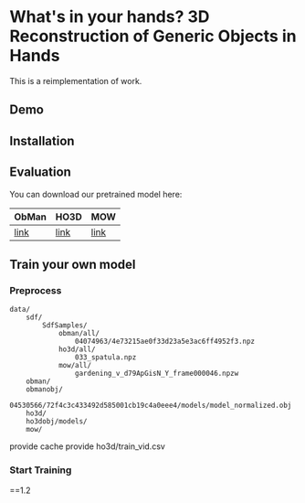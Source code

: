 # What's in your hands? 3D Reconstruction of Generic Objects in Hands
This is a reimplementation of work.


## Demo


## Installation 

## Evaluation 

You can download our pretrained model here: 

ObMan | HO3D | MOW
---|---|---
[link]() | [link]() | [link]()

## Train your own model
### Preprocess 

```
data/
    sdf/
        SdfSamples/
            obman/all/
                04074963/4e73215ae0f33d23a5e3ac6ff4952f3.npz
            ho3d/all/
                033_spatula.npz
            mow/all/
                gardening_v_d79ApGisN_Y_frame000046.npzw
    obman/
    obmanobj/
        04530566/72f4c3c433492d585001cb19c4a0eee4/models/model_normalized.obj
    ho3d/
    ho3dobj/models/
    mow/
```


provide cache
provide ho3d/train_vid.csv
### Start Training

==1.2